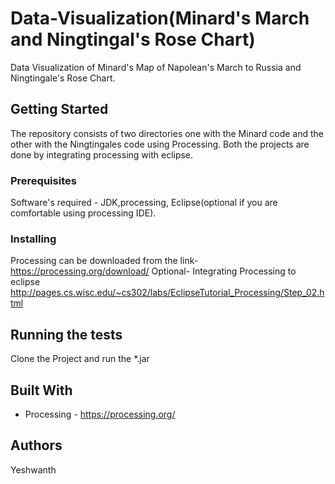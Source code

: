 # Data-Visualization(Minard's March and Ningtingal's Rose Chart)

Data Visualization of Minard's Map of Napolean's March to Russia and Ningtingale's Rose Chart.

## Getting Started

The repository consists of two directories one with the Minard code and the other with the Ningtingales code using Processing. 
Both the projects are done by integrating processing with eclipse.

### Prerequisites

Software's required - JDK,processing, Eclipse(optional if you are comfortable using processing IDE).


### Installing

Processing can be downloaded from the link- https://processing.org/download/
Optional- Integrating Processing to eclipse
http://pages.cs.wisc.edu/~cs302/labs/EclipseTutorial_Processing/Step_02.html


## Running the tests

Clone the Project and run the *.jar


## Built With

* Processing - https://processing.org/
 

## Authors
Yeshwanth
